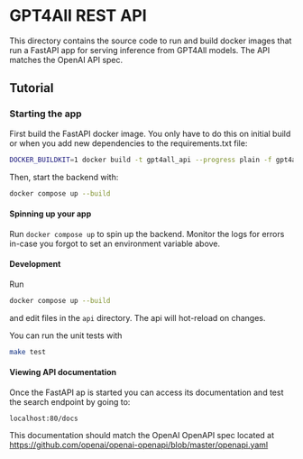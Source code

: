 # GPT4All REST API
This directory contains the source code to run and build docker images that run a FastAPI app
for serving inference from GPT4All models. The API matches the OpenAI API spec.

## Tutorial

### Starting the app

First build the FastAPI docker image. You only have to do this on initial build or when you add new dependencies to the requirements.txt file:
```bash
DOCKER_BUILDKIT=1 docker build -t gpt4all_api --progress plain -f gpt4all_api/Dockerfile.buildkit .
```

Then, start the backend with:

```bash
docker compose up --build
```

#### Spinning up your app
Run `docker compose up` to spin up the backend. Monitor the logs for errors in-case you forgot to set an environment variable above.


#### Development
Run

```bash
docker compose up --build
```
and edit files in the `api` directory. The api will hot-reload on changes.

You can run the unit tests with

```bash
make test
```

#### Viewing API documentation

Once the FastAPI ap is started you can access its documentation and test the search endpoint by going to:
```
localhost:80/docs
```

This documentation should match the OpenAI OpenAPI spec located at https://github.com/openai/openai-openapi/blob/master/openapi.yaml
